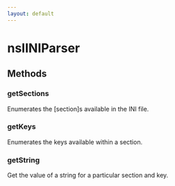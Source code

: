 ```yaml
---
layout: default
---
```


# nsIINIParser #

## Methods ##

### getSections ###

Enumerates the [section]s available in the INI file.


### getKeys ###

Enumerates the keys available within a section.


### getString ###

Get the value of a string for a particular section and key.

